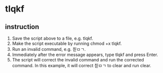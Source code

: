 # tlqkf

## instruction
1. Save the script above to a file, e.g. tlqkf.
2. Make the script executable by running chmod +x tlqkf.
3. Run an invalid command, e.g. 칟ㅁㄱ.
4. Immediately after the error message appears, type tlqkf and press Enter.
5. The script will correct the invalid command and run the corrected command. In this example, it will correct 칟ㅁㄱ to clear and run clear.